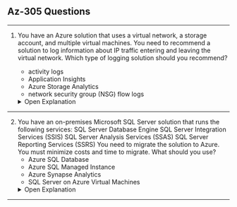 

  
## Az-305 Questions
---
1. You have an Azure solution that uses a virtual network, a storage account, and multiple virtual machines.
You need to recommend a solution to log information about IP traffic entering and leaving the virtual network.
Which type of logging solution should you recommend?

    * activity logs
    * Application Insights
    * Azure Storage Analytics
    * network security group (NSG) flow logs

    <details>
    <summary>Open Explanation</summary>
    NSG flow logs are used to log IP traffic information. Activity logs are used to log control plane events for individual Azure resources in a storage account, but it does not cover IP traffic. Application Insights logs data from applications. Azure Storage Analytics logs events related to storage accounts only.
    </details>
---
2. You have an on-premises Microsoft SQL Server solution that runs the following services:
SQL Server Database Engine
SQL Server Integration Services (SSIS)
SQL Server Analysis Services (SSAS)
SQL Server Reporting Services (SSRS)
You need to migrate the solution to Azure. You must minimize costs and time to migrate.
What should you use?
    * Azure SQL Database
    * Azure SQL Managed Instance
    * Azure Synapse Analytics
    * SQL Server on Azure Virtual Machines
    <details>
    <summary>Open Explanation</summary>
    SQL Server on Azure Virtual Machines is the only option to maintain SSIS, SSAS, and SSRS. SQL Managed Instance and Azure SQL Database do not support SSIS, SSAS, and SSRS. Azure Synapse Analytics does not support the SQL Server Database Engine, SSIS, and SSRS.
    </details>
---
